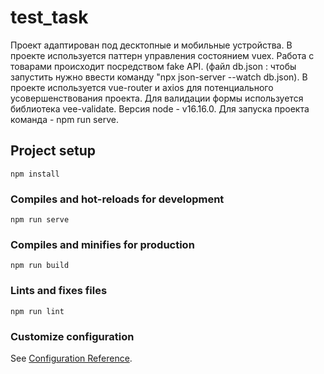 # test_task
Проект адаптирован под десктопные и мобильные устройства. 
В проекте используется паттерн управления состоянием vuex. Работа с товарами происходит посредством fake API. (файл db.json : чтобы запустить нужно ввести команду "npx json-server --watch db.json).
В проекте используется vue-router и axios для потенциального усовершенствования проекта.
Для валидации формы используется библиотека vee-validate.
Версия node - v16.16.0.
Для запуска проекта команда - npm run serve.

## Project setup
```
npm install
```

### Compiles and hot-reloads for development
```
npm run serve
```

### Compiles and minifies for production
```
npm run build
```

### Lints and fixes files
```
npm run lint
```

### Customize configuration
See [Configuration Reference](https://cli.vuejs.org/config/).
